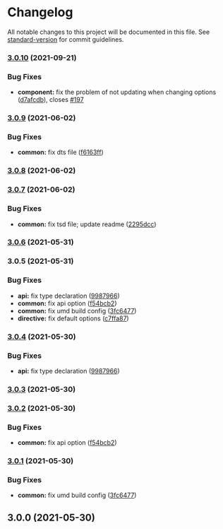 # Changelog

All notable changes to this project will be documented in this file. See [standard-version](https://github.com/conventional-changelog/standard-version) for commit guidelines.

### [3.0.10](https://github.com/mirari/v-viewer/compare/v3.0.9...v3.0.10) (2021-09-21)


### Bug Fixes

* **component:** fix the problem of not updating when changing options ([d7afcdb](https://github.com/mirari/v-viewer/commit/d7afcdbf5d597f3971e0bea43ce36f390972e312)), closes [#197](https://github.com/mirari/v-viewer/issues/197)

### [3.0.9](https://github.com/mirari/v-viewer/compare/v3.0.8...v3.0.9) (2021-06-02)


### Bug Fixes

* **common:** fix dts file ([f6163ff](https://github.com/mirari/v-viewer/commit/f6163ff5b316a940d70fb842605f220b7f378416))

### [3.0.8](https://github.com/mirari/v-viewer/compare/v3.0.7...v3.0.8) (2021-06-02)

### [3.0.7](https://github.com/mirari/v-viewer/compare/v3.0.6...v3.0.7) (2021-06-02)


### Bug Fixes

* **common:** fix tsd file; update readme ([2295dcc](https://github.com/mirari/v-viewer/commit/2295dcc338dfb296f4780542c6d38921284c6c9d))

### [3.0.6](https://github.com/mirari/v-viewer/compare/v3.0.5...v3.0.6) (2021-05-31)

### 3.0.5 (2021-05-31)


### Bug Fixes

* **api:** fix type declaration ([9987966](https://github.com/mirari/v-viewer/commit/9987966db12372186adc95a5b37643c9ce1587bb))
* **common:** fix api option ([f54bcb2](https://github.com/mirari/v-viewer/commit/f54bcb266c4fa83492a9dfaa2e513960727b9873))
* **common:** fix umd build config ([3fc6477](https://github.com/mirari/v-viewer/commit/3fc64772fc7b7271f233b239c2c26d39f16d3396))
* **directive:** fix default options ([c7ffa87](https://github.com/mirari/v-viewer/commit/c7ffa87b6d9259e2f304f85467e1d5609f53e912))

### [3.0.4](https://github.com/mirari/v-viewer/compare/v3.0.3...v3.0.4) (2021-05-30)


### Bug Fixes

* **api:** fix type declaration ([9987966](https://github.com/mirari/v-viewer/commit/9987966db12372186adc95a5b37643c9ce1587bb))

### [3.0.3](https://github.com/mirari/v-viewer/compare/v3.0.2...v3.0.3) (2021-05-30)

### [3.0.2](https://github.com/mirari/v-viewer/compare/v3.0.1...v3.0.2) (2021-05-30)


### Bug Fixes

* **common:** fix api option ([f54bcb2](https://github.com/mirari/v-viewer/commit/f54bcb266c4fa83492a9dfaa2e513960727b9873))

### [3.0.1](https://github.com/mirari/v-viewer/compare/v3.0.0...v3.0.1) (2021-05-30)


### Bug Fixes

* **common:** fix umd build config ([3fc6477](https://github.com/mirari/v-viewer/commit/3fc64772fc7b7271f233b239c2c26d39f16d3396))

## 3.0.0 (2021-05-30)
